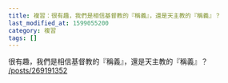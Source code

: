 ```yaml
---
title: 複習：很有趣，我們是相信基督教的『稱義』，還是天主教的『稱義』？
last_modified_at: 1599055200
category: 複習
tags: []
---
```


<p>很有趣，我們是相信基督教的『稱義』，還是天主教的『稱義』？<br/>
<a href="/posts/269191352" target="_blank">/posts/269191352</a></p>
<p> </p>
